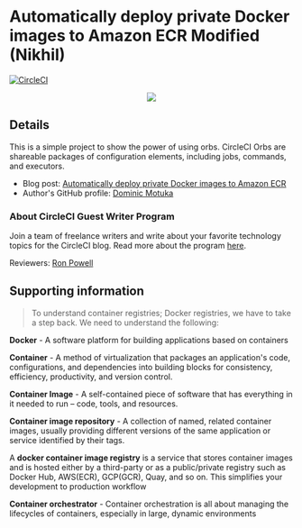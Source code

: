 # Automatically deploy private Docker images to Amazon ECR  Modified (Nikhil)

[![CircleCI](https://circleci.com/gh/CIRCLECI-GWP/circleci-ecr-demo.svg?style=svg)](https://circleci.com/gh/CIRCLECI-GWP/circleci-ecr-demo)

<p align="center"><img src="https://avatars3.githubusercontent.com/u/59034516"></p>

## Details

This is a simple project to show the power of using orbs. CircleCI Orbs are shareable packages of configuration elements, including jobs, commands, and executors.

- Blog post: [Automatically deploy private Docker images to Amazon ECR][blog]
- Author's GitHub profile: [Dominic Motuka][author]

### About CircleCI Guest Writer Program

Join a team of freelance writers and write about your favorite technology topics for the CircleCI blog. Read more about the program [here][gwp-program].

Reviewers: [Ron Powell][ron]

[blog]: https://circleci.com/blog/automatically-deploy-private-docker-images-to-aws-ecr/
[author]: https://github.com/daumie
[gwp-program]: https://circle.ci/3ahQxfu
[ron]: https://github.com/ronpowelljr

## Supporting information

> To understand container registries; Docker registries, we have to take a step back. We need to understand the following:

**Docker** - A software platform for building applications based on containers

**Container** - A method of virtualization that packages an application's code, configurations, and dependencies into building blocks for consistency, efficiency, productivity, and version control.

**Container Image** - A self-contained piece of software that has everything in it needed to run – code, tools, and resources.

**Container image repository** - A collection of named, related container images, usually providing different versions of the same application or service identified by their tags.

A **docker container image registry** is a service that stores container images and is hosted either by a third-party or as a public/private registry such as Docker Hub, AWS(ECR), GCP(GCR), Quay, and so on. This simplifies your development to production workflow

**Container orchestrator** - Container orchestration is all about managing the lifecycles of containers, especially in large, dynamic environments
